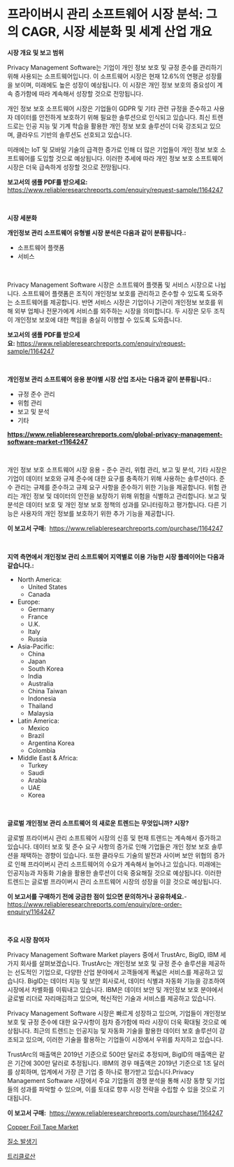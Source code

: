 <p><h1>프라이버시 관리 소프트웨어 시장 분석: 그의 CAGR, 시장 세분화 및 세계 산업 개요</h1></p><p><strong>시장 개요 및 보고 범위</strong></p>
<p><p>Privacy Management Software는 기업이 개인 정보 보호 및 규정 준수를 관리하기 위해 사용되는 소프트웨어입니다. 이 소프트웨어 시장은 현재 12.6%의 연평균 성장률을 보이며, 미래에도 높은 성장이 예상됩니다. 이 시장은 개인 정보 보호의 중요성이 계속 증가함에 따라 계속해서 성장할 것으로 전망됩니다.</p><p>개인 정보 보호 소프트웨어 시장은 기업들이 GDPR 및 기타 관련 규정을 준수하고 사용자 데이터를 안전하게 보호하기 위해 필요한 솔루션으로 인식되고 있습니다. 최신 트렌드로는 인공 지능 및 기계 학습을 활용한 개인 정보 보호 솔루션이 더욱 강조되고 있으며, 클라우드 기반의 솔루션도 선호되고 있습니다.</p><p>미래에는 IoT 및 모바일 기술의 급격한 증가로 인해 더 많은 기업들이 개인 정보 보호 소프트웨어를 도입할 것으로 예상됩니다. 이러한 추세에 따라 개인 정보 보호 소프트웨어 시장은 더욱 급속하게 성장할 것으로 전망됩니다.</p></p>
<p><strong>보고서의 샘플 PDF를 받으세요:</strong> <a href="https://www.reliableresearchreports.com/enquiry/request-sample/1164247">https://www.reliableresearchreports.com/enquiry/request-sample/1164247</a></p>
<p>&nbsp;</p>
<p><strong>시장 세분화</strong></p>
<p><strong>개인정보 관리 소프트웨어 유형별 시장 분석은 다음과 같이 분류됩니다.:</strong></p>
<p><ul><li>소프트웨어 플랫폼</li><li>서비스</li></ul></p>
<p>&nbsp;</p>
<p><p>Privacy Management Software 시장은 소프트웨어 플랫폼 및 서비스 시장으로 나뉩니다. 소프트웨어 플랫폼은 조직이 개인정보 보호를 관리하고 준수할 수 있도록 도와주는 소프트웨어를 제공합니다. 반면 서비스 시장은 기업이나 기관이 개인정보 보호를 위해 외부 업체나 전문가에게 서비스를 외주하는 시장을 의미합니다. 두 시장은 모두 조직이 개인정보 보호에 대한 책임을 충실히 이행할 수 있도록 도와줍니다.</p></p>
<p><strong>보고서의 샘플 PDF를 받으세요:</strong>&nbsp;<a href="https://www.reliableresearchreports.com/enquiry/request-sample/1164247">https://www.reliableresearchreports.com/enquiry/request-sample/1164247</a></p>
<p>&nbsp;</p>
<p><strong> 개인정보 관리 소프트웨어 응용 분야별 시장 산업 조사는 다음과 같이 분류됩니다.:</strong></p>
<p><ul><li>규정 준수 관리</li><li>위험 관리</li><li>보고 및 분석</li><li>기타</li></ul></p>
<p><strong><a href="https://www.reliableresearchreports.com/global-privacy-management-software-market-r1164247">https://www.reliableresearchreports.com/global-privacy-management-software-market-r1164247</a></strong></p>
<p>&nbsp;</p>
<p><p>개인 정보 보호 소프트웨어 시장 응용 - 준수 관리, 위험 관리, 보고 및 분석, 기타 시장은 기업이 데이터 보호와 규제 준수에 대한 요구를 충족하기 위해 사용하는 솔루션이다. 준수 관리는 규제를 준수하고 규제 요구 사항을 준수하기 위한 기능을 제공합니다. 위험 관리는 개인 정보 및 데이터의 안전을 보장하기 위해 위험을 식별하고 관리합니다. 보고 및 분석은 데이터 보호 및 개인 정보 보호 정책의 성과를 모니터링하고 평가합니다. 다른 기능은 사용자의 개인 정보를 보호하기 위한 추가 기능을 제공합니다.</p></p>
<p><strong>이 보고서 구매:</strong>&nbsp; <a href="https://www.reliableresearchreports.com/purchase/1164247">https://www.reliableresearchreports.com/purchase/1164247</a></p>
<p>&nbsp;</p>
<p><strong>지역 측면에서 개인정보 관리 소프트웨어 지역별로 이용 가능한 시장 플레이어는 다음과 같습니다.:</strong></p>
<p><ul>
    <li>
        North America:
        <ul>
            <li>United States</li>
            <li>Canada</li>
        </ul>
    </li>
    <li>
        Europe:
        <ul>
            <li>Germany</li>
            <li>France</li>
            <li>U.K.</li>
            <li>Italy</li>
            <li>Russia</li>
        </ul>
    </li>
    <li>
        Asia-Pacific:
        <ul>
            <li>China</li>
            <li>Japan</li>
            <li>South Korea</li>
            <li>India</li>
            <li>Australia</li>
            <li>China Taiwan</li>
            <li>Indonesia</li>
            <li>Thailand</li>
            <li>Malaysia</li>
        </ul>
    </li>
    <li>
        Latin America:
        <ul>
            <li>Mexico</li>
            <li>Brazil</li>
            <li>Argentina Korea</li>
            <li>Colombia</li>
        </ul>
    </li>
    <li>
        Middle East & Africa:
        <ul>
            <li>Turkey</li>
            <li>Saudi</li>
            <li>Arabia</li>
            <li>UAE</li>
            <li>Korea</li>
        </ul>
    </li>
    </ul></p>
<p>&nbsp;</p>
<p><strong>글로벌 개인정보 관리 소프트웨어 의 새로운 트렌드는 무엇입니까? 시장?</strong></p>
<p><p>글로벌 프라이버시 관리 소프트웨어 시장의 신흥 및 현재 트렌드는 계속해서 증가하고 있습니다. 데이터 보호 및 준수 요구 사항의 증가로 인해 기업들은 개인 정보 보호 솔루션을 채택하는 경향이 있습니다. 또한 클라우드 기술의 발전과 사이버 보안 위협의 증가로 인해 프라이버시 관리 소프트웨어의 수요가 계속해서 늘어나고 있습니다. 미래에는 인공지능과 자동화 기술을 활용한 솔루션이 더욱 중요해질 것으로 예상됩니다. 이러한 트렌드는 글로벌 프라이버시 관리 소프트웨어 시장의 성장을 이끌 것으로 예상됩니다.</p></p>
<p><strong>이 보고서를 구매하기 전에 궁금한 점이 있으면 문의하거나 공유하세요.</strong>- <a href="https://www.reliableresearchreports.com/enquiry/pre-order-enquiry/1164247">https://www.reliableresearchreports.com/enquiry/pre-order-enquiry/1164247</a></p>
<p>&nbsp;</p>
<p><strong>주요 시장 참여자</strong></p>
<p><p>Privacy Management Software Market players 중에서 TrustArc, BigID, IBM 세가지 회사를 살펴보겠습니다. TrustArc는 개인정보 보호 및 규정 준수 솔루션을 제공하는 선도적인 기업으로, 다양한 산업 분야에서 고객들에게 폭넓은 서비스를 제공하고 있습니다. BigID는 데이터 지능 및 보안 회사로서, 데이터 식별과 자동화 기능을 강조하여 시장에서 차별화를 이뤄내고 있습니다. IBM은 데이터 보안 및 개인정보 보호 분야에서 글로벌 리더로 자리매김하고 있으며, 혁신적인 기술과 서비스를 제공하고 있습니다.</p><p>Privacy Management Software 시장은 빠르게 성장하고 있으며, 기업들이 개인정보 보호 및 규정 준수에 대한 요구사항이 점차 증가함에 따라 시장이 더욱 확대될 것으로 예상됩니다. 최근의 트렌드는 인공지능 및 자동화 기술을 활용한 데이터 보호 솔루션이 강조되고 있으며, 이러한 기술을 활용하는 기업들이 시장에서 우위를 차지하고 있습니다.</p><p>TrustArc의 매출액은 2019년 기준으로 500만 달러로 추정되며, BigID의 매출액은 같은 기간에 300만 달러로 추정됩니다. IBM의 경우 매출액은 2019년 기준으로 1조 달러를 상회하며, 업계에서 가장 큰 기업 중 하나로 평가받고 있습니다.Privacy Management Software 시장에서 주요 기업들의 경쟁 분석을 통해 시장 동향 및 기업들의 성과를 파악할 수 있으며, 이를 토대로 향후 시장 전략을 수립할 수 있을 것으로 기대됩니다.</p></p>
<p><strong>이 보고서 구매:</strong>&nbsp;&nbsp;<a href="https://www.reliableresearchreports.com/purchase/1164247">https://www.reliableresearchreports.com/purchase/1164247</a></p>
<p><p><a href="https://nifty-kite-d51.notion.site/Copper-Foil-Tape-Market-A-Comprehensive-Report-of-its-Market-Share-Growth-Trends-2024-2031-656f1d7e37c1466aaaef34ed1b3da9d5">Copper Foil Tape Market</a></p><p><a href="https://github.com/plelbej847484502/Market-Research-Report-List-1/blob/main/876549817251.md">질소 발생기</a></p><p><a href="https://github.com/wallacBahrtyinger567686/Market-Research-Report-List-1/blob/main/820188817250.md">트리클로산</a></p></p>
